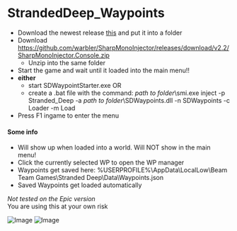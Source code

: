 # StrandedDeep_Waypoints

- Download the newest release [this](https://github.com/deadkex/StrandedDeep_Waypoints/releases/download/1.0/SDWaypointsV1.0.zip) and put it into a folder
- Download https://github.com/warbler/SharpMonoInjector/releases/download/v2.2/SharpMonoInjector.Console.zip
  - Unzip into the same folder
- Start the game and wait until it loaded into the main menu!!
- **either**
  - start SDWaypointStarter.exe OR
  - create a .bat file with the command: *path to folder*\smi.exe inject -p Stranded_Deep -a *path to folder*\SDWaypoints.dll -n SDWaypoints -c Loader -m Load
- Press F1 ingame to enter the menu

#### Some info
- Will show up when loaded into a world. Will NOT show in the main menu!
- Click the currently selected WP to open the WP manager
- Waypoints get saved here: %USERPROFILE%\AppData\LocalLow\Beam Team Games\Stranded Deep\Data\Waypoints.json
- Saved Waypoints get loaded automatically


*Not tested on the Epic version*  
You are using this at your own risk

![Image](Screenshot1.PNG)
![Image](Screenshot2.PNG)
